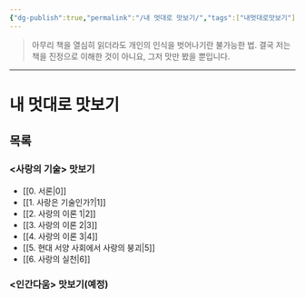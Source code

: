 ```yaml
---
{"dg-publish":true,"permalink":"/내 멋대로 맛보기/","tags":["내멋대로맛보기"],"created":"2024-02-08T15:27:29.404+09:00","updated":"2024-02-16T14:29:57.822+09:00"}
---
```



> 아무리 책을 열심히 읽더라도 개인의 인식을 벗어나기란 불가능한 법.
> 결국 저는 책을 진정으로 이해한 것이 아니요, 그저 맛만 봤을 뿐입니다.
---
# 내 멋대로 맛보기

## 목록

### <사랑의 기술> 맛보기
+ [[0. 서론\|0]]
+ [[1. 사랑은 기술인가?\|1]]
+ [[2. 사랑의 이론 1\|2]]
+ [[3. 사랑의 이론 2\|3]]
+ [[4. 사랑의 이론 3\|4]]
+ [[5. 현대 서양 사회에서 사랑의 붕괴\|5]]
+ [[6. 사랑의 실천\|6]]

### <인간다움> 맛보기(예정)